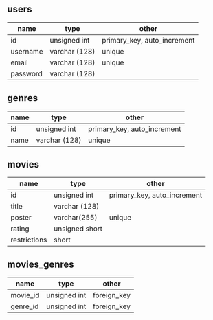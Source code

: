 ## users ##

|   name   |      type     |             other           |
| -------- | ------------- | --------------------------- |
|    id    |  unsigned int | primary_key, auto_increment |
| username | varchar (128) |            unique           |
|  email   | varchar (128) |            unique           |
| password | varchar (128) |                             |


## genres ##

| name | type | other |
| --- | --- | ---|
| id | unsigned int | primary_key, auto_increment |
| name | varchar (128) | unique |


## movies ##

| name | type | other |
| --- | --- | --- |
| id | unsigned int | primary_key, auto_increment |
| title | varchar (128) | |
| poster | varchar(255) | unique |
| rating | unsigned short | |
| restrictions | short | |


## movies_genres ##

| name | type | other |
| --- | --- | --- |
| movie_id | unsigned int | foreign_key |
| genre_id | unsigned int | foreign_key |